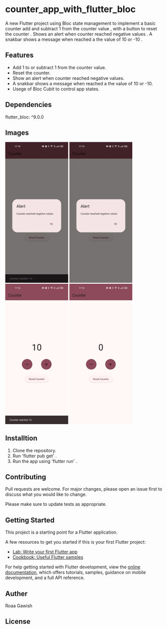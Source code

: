 # counter_app_with_flutter_bloc

A new Flutter project using Bloc state management to implement a basic counter add and subtract 1 from the counter value , with a button to reset the counter . Shows an alert when counter reached negative values . A snakbar shows a message when reached a the value of 10 or -10 .


## Features 

 - Add 1 to or subtract 1 from the counter value.
 - Reset the counter.
 - Show an alert when counter reached negative values.
 - A snakbar shows a message when reached a the value of 10 or -10.
 - Usege of Bloc Cubit to control app states.


## Dependencies
flutter_bloc: ^9.0.0

## Images

 <img src="screenshot1.jpg" alt="drawing" width="200"/> <img src="screenshot2.jpg" alt="drawing" width="200"/> <img src="screenshot3.jpg" alt="drawing" width="200"/> <img src="screenshot4.jpg" alt="drawing" width="200"/> 


## Installtion

 1. Clone the repository.
 2. Run 'flutter pub get' .
 3. Run the app using 'flutter run' .


## Contributing

Pull requests are welcome. For major changes, please open an issue first
to discuss what you would like to change.

Please make sure to update tests as appropriate.

## Getting Started

This project is a starting point for a Flutter application.

A few resources to get you started if this is your first Flutter project:

- [Lab: Write your first Flutter app](https://docs.flutter.dev/get-started/codelab)
- [Cookbook: Useful Flutter samples](https://docs.flutter.dev/cookbook)

For help getting started with Flutter development, view the
[online documentation](https://docs.flutter.dev/), which offers tutorials,
samples, guidance on mobile development, and a full API reference.

## Auther 
 Roaa Gawish 

## License